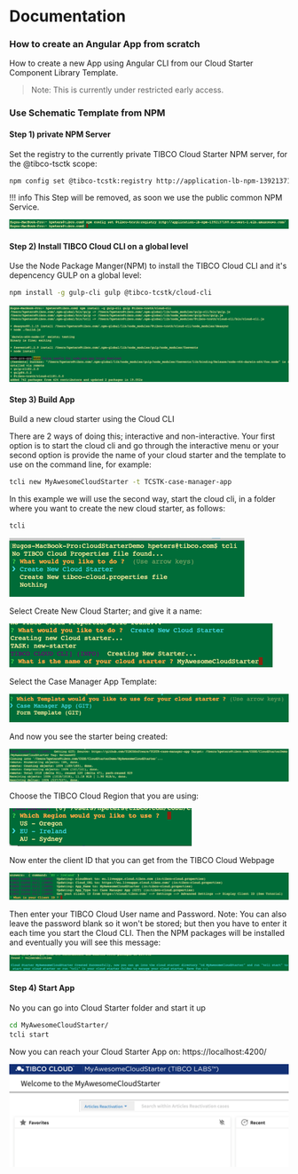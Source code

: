 # Documentation 
### How to create an Angular App from scratch
How to create a new App using Angular CLI from our Cloud Starter Component Library Template.

> Note: This is currently under restricted early access.

### Use Schematic Template from NPM

#### Step 1) private NPM Server 
Set the registry to the currently private TIBCO Cloud Starter NPM server, for the @tibco-tsctk scope:

```bash
npm config set @tibco-tcstk:registry http://application-lb-npm-1392137160.eu-west-1.elb.amazonaws.com/
```

!!! info
    This Step will be removed, as soon we use the public common NPM Service.

![alt-text](step1.png "Step1 Screenshot")

#### Step 2) Install TIBCO Cloud CLI on a global level
Use the Node Package Manger(NPM) to install the TIBCO Cloud CLI and it's depencency GULP on a global level:

```bash
npm install -g gulp-cli gulp @tibco-tcstk/cloud-cli
```

![alt-text](step2.png "Step2 Screenshot")

#### Step 3) Build App
Build a new cloud starter using the Cloud CLI

There are 2 ways of doing this; interactive and non-interactive. Your first option is to start the cloud cli and go through the interactive menu or your second option is provide the name of your cloud starter and the template to use on the command line, for example:
```bash
tcli new MyAwesomeCloudStarter -t TCSTK-case-manager-app
```
In this example we will use the second way, start the cloud cli, in a folder where you want to create the new cloud starter, as follows:

```bash
tcli
```

![alt-text](step3.png "Step3 Screenshot")

Select Create New Cloud Starter; and give it a name:

![alt-text](step4.png "Step4 Screenshot")

Select the Case Manager App Template:

![alt-text](step6.png "Step6 Screenshot")

And now you see the starter being created:

![alt-text](step7.png "Step7 Screenshot")

Choose the TIBCO Cloud Region that you are using:

![alt-text](step8.png "Step8 Screenshot")

Now enter the client ID that you can get from the TIBCO Cloud Webpage

![alt-text](step9.png "Step9 Screenshot")

Then enter your TIBCO Cloud User name and Password. Note: You can also leave the password blank so it won't be stored; but then you have to enter it each time you start the Cloud CLI.
Then the NPM packages will be installed and eventually you will see this message:

![alt-text](step10.png "Step10 Screenshot")


#### Step 4) Start App
No you can go into Cloud Starter folder and start it up

```bash
cd MyAwesomeCloudStarter/
tcli start
```

Now you can reach your Cloud Starter App on:  https://localhost:4200/

![alt-text](finalApp.png "early Showcase App Screenshot")

